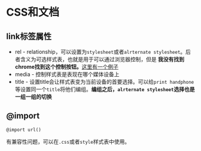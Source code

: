 # CSS和文档

## link标签属性

* rel - relationship，可以设置为`stylesheet`或者`alrternate stylesheet`。后者含义为可选样式表，也就是用于可以通过浏览器控制，但是 **我没有找到chrome找到这个控制按钮。**[这里有一个例子](https://css-tricks.com/examples/AlternateStyleSheets/)
* media - 控制样式表是表现在哪个媒体设备上
* title - 设置title会让样式表变为当前设备的首要选择。可以给`print handphone`等设置同一个`title`将他们编组。**编组之后，`alrternate stylesheet`选择也是一组一组的切换**

## @import

`@import url()`

有兼容性问题，可以在`.css`或者`style`样式表中使用。